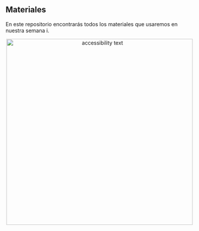 ## Materiales
En este repositorio encontrarás todos los materiales que usaremos en nuestra semana i.

<p align="center">
  <img src="https://github.com/semana-i-2019/materiales/blob/master/files.jpg" width="500" alt="accessibility text">
</p>

